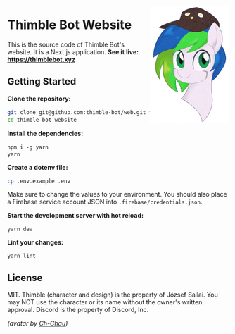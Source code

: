 <img src=".github/assets/avatar.png" align="right" width="180px"> <h1>Thimble Bot Website</h1>

This is the source code of Thimble Bot's website. It is a Next.js application.
**See it live: https://thimblebot.xyz**

## Getting Started

**Clone the repository:**

```sh
git clone git@github.com:thimble-bot/web.git thimble-bot-website
cd thimble-bot-website
```

**Install the dependencies:**

```
npm i -g yarn
yarn
```

**Create a dotenv file:**

```sh
cp .env.example .env
```

Make sure to change the values to your environment. You should also place a
Firebase service account JSON into `.firebase/credentials.json`.

**Start the development server with hot reload:**

```
yarn dev
```

**Lint your changes:**

```
yarn lint
```

## License

MIT. Thimble (character and design) is the property of József Sallai. You may
NOT use the character or its name without the owner's written approval. Discord
is the property of Discord, Inc.

*(avatar by [Ch-Chau](https://www.deviantart.com/ch-chau/))*
